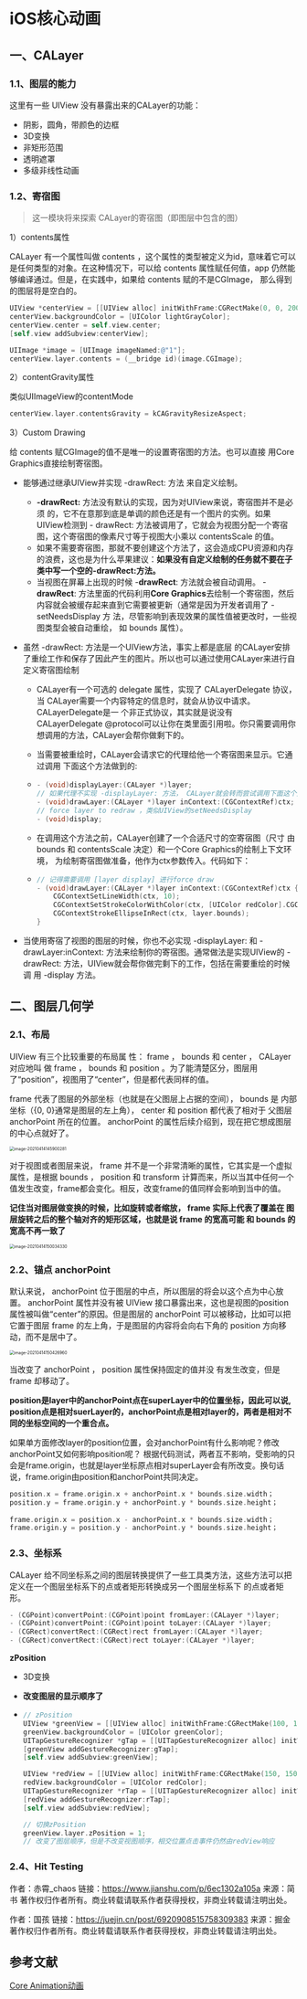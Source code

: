# iOS核心动画

## 一、CALayer

### 1.1、图层的能力

这里有一些 UIView 没有暴露出来的CALayer的功能：

- 阴影，圆角，带颜色的边框 
- 3D变换 
- 非矩形范围 
- 透明遮罩 
- 多级非线性动画

### 1.2、寄宿图

> 这一模块将来探索 CALayer的寄宿图（即图层中包含的图）

1）contents属性

CALayer 有一个属性叫做 contents ，这个属性的类型被定义为id，意味着它可以是任何类型的对象。在这种情况下，可以给 contents 属性赋任何值，app 仍然能够编译通过。但是，在实践中，如果给 contents 赋的不是CGImage， 那么得到的图层将是空白的。

```objective-c
UIView *centerView = [[UIView alloc] initWithFrame:CGRectMake(0, 0, 200, 100)];
centerView.backgroundColor = [UIColor lightGrayColor];
centerView.center = self.view.center;
[self.view addSubview:centerView];

UIImage *image = [UIImage imageNamed:@"1"];
centerView.layer.contents = (__bridge id)(image.CGImage);
```

2）contentGravity属性

类似UIImageView的contentMode

```objective-c
centerView.layer.contentsGravity = kCAGravityResizeAspect;
```

3）Custom Drawing

给 contents 赋CGImage的值不是唯一的设置寄宿图的方法。也可以直接 用Core Graphics直接绘制寄宿图。

* 能够通过继承UIView并实现 -drawRect: 方法 来自定义绘制。

  * **-drawRect:** 方法没有默认的实现，因为对UIView来说，寄宿图并不是必须 的，它不在意那到底是单调的颜色还是有一个图片的实例。如果UIView检测到 - drawRect: 方法被调用了，它就会为视图分配一个寄宿图，这个寄宿图的像素尺寸等于视图大小乘以 contentsScale 的值。
  * 如果不需要寄宿图，那就不要创建这个方法了，这会造成CPU资源和内存的浪费，这也是为什么苹果建议：**如果没有自定义绘制的任务就不要在子类中写一个空的-drawRect:方法。**
  * 当视图在屏幕上出现的时候 -**drawRect**: 方法就会被自动调用。 - **drawRect**: 方法里面的代码利用**Core Graphics**去绘制一个寄宿图，然后内容就会被缓存起来直到它需要被更新（通常是因为开发者调用了 -setNeedsDisplay 方 法，尽管影响到表现效果的属性值被更改时，一些视图类型会被自动重绘， 如 bounds 属性）。

* 虽然 -drawRect: 方法是一个UIView方法，事实上都是底层 的CALayer安排了重绘工作和保存了因此产生的图片。所以也可以通过使用CALayer来进行自定义寄宿图绘制

  * CALayer有一个可选的 delegate 属性，实现了 CALayerDelegate 协议，当 CALayer需要一个内容特定的信息时，就会从协议中请求。CALayerDelegate是一 个非正式协议，其实就是说没有CALayerDelegate @protocol可以让你在类里面引用啦。你只需要调用你想调用的方法，CALayer会帮你做剩下的。

  * 当需要被重绘时，CALayer会请求它的代理给他一个寄宿图来显示。它通过调用 下面这个方法做到的:

  * ```objective-c
    - (void)displayLayer:(CALayer *)layer;
    // 如果代理不实现 -displayLayer: 方法， CALayer就会转而尝试调用下面这个方法：
    - (void)drawLayer:(CALayer *)layer inContext:(CGContextRef)ctx;
    // force layer to redraw ，类似UIView的setNeedsDisplay
    - (void)display;
    ```

  * 在调用这个方法之前，CALayer创建了一个合适尺寸的空寄宿图（尺寸 由 bounds 和 contentsScale 决定）和一个Core Graphics的绘制上下文环境， 为绘制寄宿图做准备，他作为ctx参数传入。代码如下：

  * ```objective-c
    // 记得需要调用 [layer display] 进行force draw
    - (void)drawLayer:(CALayer *)layer inContext:(CGContextRef)ctx {
        CGContextSetLineWidth(ctx, 10);
        CGContextSetStrokeColorWithColor(ctx, [UIColor redColor].CGColor);
        CGContextStrokeEllipseInRect(ctx, layer.bounds);
    }
    ```

* 当使用寄宿了视图的图层的时候，你也不必实现 -displayLayer: 和 - drawLayer:inContext: 方法来绘制你的寄宿图。通常做法是实现UIView的 - drawRect: 方法，UIView就会帮你做完剩下的工作，包括在需要重绘的时候调 用 -display 方法。

## 二、图层几何学

### 2.1、布局

UIView 有三个比较重要的布局属 性： frame ， bounds 和 center ， CALayer 对应地叫 做 frame ， bounds 和 position 。为了能清楚区分，图层用了“position”，视图用了“center”，但是都代表同样的值。

frame 代表了图层的外部坐标（也就是在父图层上占据的空间）， bounds 是 内部坐标（{0, 0}通常是图层的左上角）， center 和 position 都代表了相对于 父图层 anchorPoint 所在的位置。 anchorPoint 的属性后续介绍到，现在把它想成图层的中心点就好了。

<img src="CoreAnimation.assets/image-20210414145900281.png" alt="image-20210414145900281" style="zoom:50%;" />

对于视图或者图层来说， frame 并不是一个非常清晰的属性，它其实是一个虚拟属性，是根据 bounds ， position 和 transform 计算而来，所以当其中任何一个值发生改变，frame都会变化。相反，改变frame的值同样会影响到当中的值。

**记住当对图层做变换的时候，比如旋转或者缩放， frame 实际上代表了覆盖在 图层旋转之后的整个轴对齐的矩形区域，也就是说 frame 的宽高可能 和 bounds 的宽高不再一致了**

<img src="CoreAnimation.assets/image-20210414150034330.png" alt="image-20210414150034330" style="zoom:50%;" />

### 2.2、锚点 anchorPoint

默认来说， anchorPoint 位于图层的中点，所以图层的将会以这个点为中心放置。 anchorPoint 属性并没有被 UIView 接口暴露出来，这也是视图的position 属性被叫做“center”的原因。但是图层的 anchorPoint 可以被移动，比如可以把 它置于图层 frame 的左上角，于是图层的内容将会向右下角的 position 方向移动，而不是居中了。

<img src="CoreAnimation.assets/image-20210414150426960.png" alt="image-20210414150426960" style="zoom:50%;" />

当改变了 anchorPoint ， position 属性保持固定的值并没 有发生改变，但是 frame 却移动了。

**position是layer中的anchorPoint点在superLayer中的位置坐标，因此可以说, position点是相对suerLayer的，anchorPoint点是相对layer的，两者是相对不同的坐标空间的一个重合点。**

如果单方面修改layer的position位置，会对anchorPoint有什么影响呢？修改anchorPoint又如何影响position呢？
 根据代码测试，两者互不影响，受影响的只会是frame.origin，也就是layer坐标原点相对superLayer会有所改变。换句话说，frame.origin由position和anchorPoint共同决定。

```objective-c
position.x = frame.origin.x + anchorPoint.x * bounds.size.width；  
position.y = frame.origin.y + anchorPoint.y * bounds.size.height；
  
frame.origin.x = position.x - anchorPoint.x * bounds.size.width；  
frame.origin.y = position.y - anchorPoint.y * bounds.size.height；
```

### 2.3、坐标系

CALayer 给不同坐标系之间的图层转换提供了一些工具类方法，这些方法可以把定义在一个图层坐标系下的点或者矩形转换成另一个图层坐标系下 的点或者矩形。

```objective-c
- (CGPoint)convertPoint:(CGPoint)point fromLayer:(CALayer *)layer;
- (CGPoint)convertPoint:(CGPoint)point toLayer:(CALayer *)layer; 
- (CGRect)convertRect:(CGRect)rect fromLayer:(CALayer *)layer; 
- (CGRect)convertRect:(CGRect)rect toLayer:(CALayer *)layer;
```

 **zPosition**

* 3D变换

* **改变图层的显示顺序了**

* ```objective-c
  // zPosition
  UIView *greenView = [[UIView alloc] initWithFrame:CGRectMake(100, 100, 100, 100)];
  greenView.backgroundColor = [UIColor greenColor];
  UITapGestureRecognizer *gTap = [[UITapGestureRecognizer alloc] initWithTarget:self action:@selector(gClick)];
  [greenView addGestureRecognizer:gTap];
  [self.view addSubview:greenView];
  
  UIView *redView = [[UIView alloc] initWithFrame:CGRectMake(150, 150, 100, 100)];
  redView.backgroundColor = [UIColor redColor];
  UITapGestureRecognizer *rTap = [[UITapGestureRecognizer alloc] initWithTarget:self action:@selector(rClick)];
  [redView addGestureRecognizer:rTap];
  [self.view addSubview:redView];
  
  // 切换zPosition
  greenView.layer.zPosition = 1;
  // 改变了图层顺序，但是不改变视图顺序，相交位置点击事件仍然由redView响应
  ```

### 2.4、Hit Testing













作者：赤霄_chaos
链接：https://www.jianshu.com/p/6ec1302a105a
来源：简书
著作权归作者所有。商业转载请联系作者获得授权，非商业转载请注明出处。











作者：国孩
链接：https://juejin.cn/post/6920908515758309383
来源：掘金
著作权归作者所有。商业转载请联系作者获得授权，非商业转载请注明出处。





## 参考文献

[Core Animation动画](https://juejin.cn/post/6920908515758309383)

